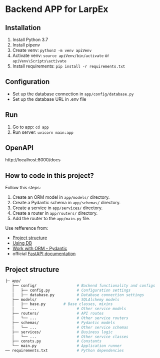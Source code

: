 # Backend APP for LarpEx

## Installation
1. Install Python 3.7
2. Install pipenv
3. Create venv: `python3 -m venv apiVenv`
4. Activate venv: `source apiVenv/bin/activate` or `apiVenv\Scripts\activate`
5. Install requirements: `pip install -r requirements.txt`

## Configuration
- Set up the database connection in `app/config/database.py`
- Set up the database URL in .env file

## Run
1. Go to app: `cd app`
2. Run server: `uvicorn main:app`

## OpenAPI
http://localhost:8000/docs

## How to code in this project?
Follow this steps:
1. Create an ORM model in `app/models/` directory.
2. Create a Pydantic schema in `app/schemas/` directory.
3. Create a service in `app/services/` directory.
4. Create a router in `app/routers/` directory.
5. Add the router to the `app/main.py` file.

Use refference from:
- [Project structure](https://levelup.gitconnected.com/structuring-fastapi-project-using-3-tier-design-pattern-4d2e88a55757)
- [Using DB](https://python.plainenglish.io/how-to-build-a-rest-api-endpoint-on-top-of-an-existing-legacy-database-using-fastapi-489f38feab98) 
- [Work with ORM - Pydantic](https://docs.pydantic.dev/latest/concepts/models/)
- official [FastAPI documentation](https://fastapi.tiangolo.com/)

## Project structure
```bash
├─ app/
   ├── config/                  # Backend functionality and configs
   │   ├── config.py            # Configuration settings  
   │   ├── database.py          # Database connection settings
   ├── models/                  # SQLAlchemy models
   │   ├── base.py        # Base classes, mixins
   │   └── ...                  # Other service models
   ├── routers/                 # API routes
   │   └── ...                  # Other service routers
   ├── schemas/                 # Pydantic models
   │   └── ...                  # Other service schemas
   ├── services/                # Business logic
   │   └── ...                  # Other service classes
   ├── consts.py                # Constants
   └── main.py                  # Application runner
── requirements.txt             # Python dependencies
```

